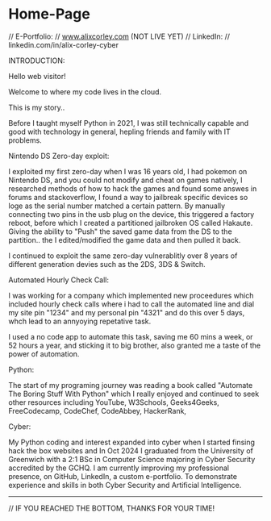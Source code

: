 # Home-Page

// E-Portfolio:
// www.alixcorley.com (NOT LIVE YET)
// LinkedIn:
// linkedin.com/in/alix-corley-cyber

INTRODUCTION:

Hello web visitor! 

Welcome to where my code lives in the cloud.

This is my story..

Before I taught myself Python in 2021, I was still technically capable and good with technology in general, hepling friends and family with IT problems.

Nintendo DS Zero-day exploit:

I exploited my first zero-day when I was 16 years old, I had pokemon on Nintendo DS, and you could not modify and cheat on games natively, I researched methods of how to hack the games and found some answes in forums and stackoverflow, I found a way to jailbreak specific devices so loge as the serial number matched a certain pattern. By manually connecting two pins in the usb plug on the device, this triggered a factory reboot, before which I created a partitioned jailbroken OS called Hakaute. Giving the ability to "Push" the saved game data from the DS to the partition.. the I edited/modified the game data and then pulled it back.

I continued to exploit the same zero-day vulnerablitly over 8 years of different generation devies such as the 2DS, 3DS & Switch.

Automated Hourly Check Call:

I was working for a company which implemented new proceedures which included hourly check calls where i had to call the automated line and dial my site pin "1234" and my personal pin "4321" and do this over 5 days, whch lead to an annyoying repetative task. 

I used a no code app to automate this task, saving me 60 mins a week, or 52 hours a year, and sticking it to big brother, also granted me a taste of the power of automation.

Python:

The start of my programing journey was reading a book called "Automate The Boring Stuff With Python" which I really enjoyed and continued to seek other resources including YouTube, W3Schools, Geeks4Geeks, FreeCodecamp, CodeChef, CodeAbbey, HackerRank, 

Cyber:

My Python coding and interest expanded into cyber when I started finsing hack the box websites and In Oct 2024 I graduated from the University of Greenwich with a 2:1 BSc in Computer Science majoring in Cyber Security accredited by the GCHQ. I am currently improving my professional presence, on GitHub, LinkedIn, a custom e-portfolio. To demonstrate experience and skills in both Cyber Security and Artificial Intelligence.  

-------------------------------------------------------------------------------------------------------------------------------------------------------------------


// IF YOU REACHED THE BOTTOM, THANKS FOR YOUR TIME!
